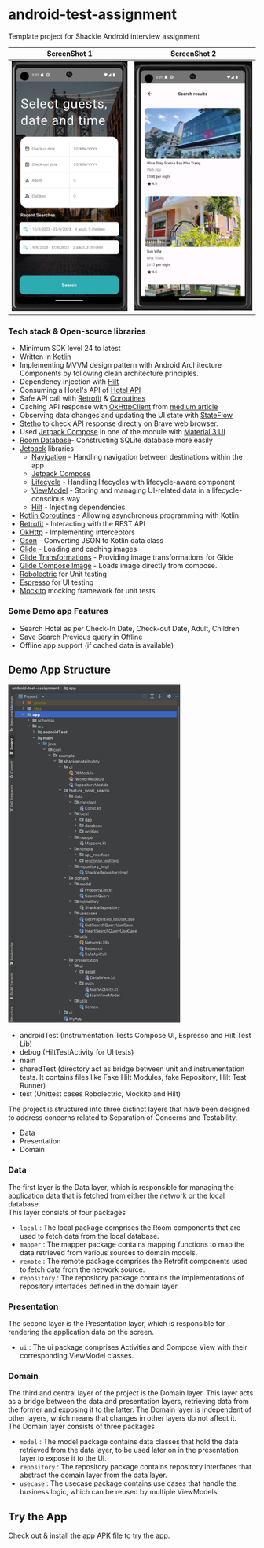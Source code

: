 # android-test-assignment
Template project for Shackle Android interview assignment

ScreenShot 1               |  ScreenShot 2
:-------------------------:|:-------------------------:
![](appImages/1.png)  |  ![](appImages/2.png)

### Tech stack & Open-source libraries
- Minimum SDK level 24 to latest
- Written in [Kotlin](https://kotlinlang.org/)
- Implementing MVVM design pattern with Android Architecture Components by following clean architecture principles.
- Dependency injection with [Hilt](https://developer.android.com/training/dependency-injection/hilt-android)
- Consuming a Hotel's API of [Hotel API](https://www.rapidapi.com/apidojo/api/hotels4)
- Safe API call with [Retrofit](https://github.com/square/retrofit) & [Coroutines](https://kotlinlang.org/docs/coroutines-overview.html)
- Caching API response with [OkHttpClient](https://square.github.io/okhttp/4.x/okhttp/okhttp3/-ok-http-client/) from [medium article](https://medium.com/@bapspatil/caching-with-retrofit-store-responses-offline-71439ed32fda)
- Observing data changes and updating the UI state with [StateFlow](https://kotlinlang.org/api/kotlinx.coroutines/kotlinx-coroutines-core/kotlinx.coroutines.flow/-state-flow/)
- [Stetho](https://github.com/facebook/stetho) to check API response directly on Brave web browser.
- Used [Jetpack Compose](https://developer.android.com/jetpack/compose) in one of the module with [Material 3 UI](https://m3.material.io/develop/android/jetpack-compose)
- [Room Database](https://developer.android.com/training/data-storage/room)- Constructing SQLite database more easily
- [Jetpack](https://developer.android.com/jetpack) libraries
    - [Navigation](https://developer.android.com/guide/navigation) - Handling navigation between destinations within the app
    - [Jetpack Compose](https://developer.android.com/jetpack/compose)
    - [Lifecycle](https://developer.android.com/topic/libraries/architecture/lifecycle) - Handling lifecycles with lifecycle-aware component
    - [ViewModel](https://developer.android.com/topic/libraries/architecture/viewmodel) - Storing and managing UI-related data in a lifecycle-conscious way
    - [Hilt](https://developer.android.com/training/dependency-injection/hilt-android) - Injecting dependencies
- [Kotlin Coroutines](https://kotlinlang.org/docs/coroutines-overview.html) - Allowing asynchronous programming with Kotlin
- [Retrofit](https://github.com/square/retrofit) - Interacting with the REST API
- [OkHttp](https://github.com/square/okhttp) - Implementing interceptors
- [Gson](https://github.com/google/gson) - Converting JSON to Kotlin data class
- [Glide](https://github.com/bumptech/glide) - Loading and caching images
- [Glide Transformations](https://github.com/wasabeef/glide-transformations) - Providing image transformations for Glide
- [Glide Compose Image](https://bumptech.github.io/glide/int/compose.html) - Loads image directly from compose.
- [Robolectric](https://robolectric.org/) for Unit testing
- [Espresso](https://developer.android.com/training/testing/espresso) for UI testing
- [Mockito](https://site.mockito.org/) mocking framework for unit tests

### Some Demo app Features
- Search Hotel as per Check-In Date, Check-out Date, Adult, Children
- Save Search Previous query in Offline
- Offline app support (if cached data is available)

## Demo App Structure
<img src="appImages/app_package_structure.png" width="350"/>

- androidTest (Instrumentation Tests Compose UI, Espresso and Hilt Test Lib)
- debug (HiltTestActivity for UI tests)
- main
- sharedTest (directory act as bridge between unit and instrumentation tests. It contains files like Fake Hilt Modules, fake Repository, Hilt Test Runner)
- test (Unittest cases Robolectric, Mockito and Hilt)

The project is structured into three distinct layers that have been designed to address concerns related to Separation of Concerns and Testability.
- Data
- Presentation
- Domain

### Data
The first layer is the Data layer, which is responsible for managing the application data that is fetched from either the network or the local database.
</br>This layer consists of four packages
- `local` : The local package comprises the Room components that are used to fetch data from the local database.
- `mapper` : The mapper package contains mapping functions to map the data retrieved from various sources to domain models.
- `remote` : The remote package comprises the Retrofit components used to fetch data from the network source.
- `repository` : The repository package contains the implementations of repository interfaces defined in the domain layer.

### Presentation
The second layer is the Presentation layer, which is responsible for rendering the application data on the screen.
</br>
- `ui` : The ui package comprises Activities and Compose View with their corresponding ViewModel classes.

### Domain
The third and central layer of the project is the Domain layer.
This layer acts as a bridge between the data and presentation layers, retrieving data from the former and exposing it to the latter.
The Domain layer is independent of other layers, which means that changes in other layers do not affect it.
</br>The Domain layer consists of three packages
- `model` : The model package contains data classes that hold the data retrieved from the data layer, to be used later on in the presentation layer to expose it to the UI.
- `repository` : The repository package contains repository interfaces that abstract the domain layer from the data layer.
- `usecase` : The usecase package contains use cases that handle the business logic, which can be reused by multiple ViewModels.

## Try the App
Check out & install the app <a href="apk/app-debug.apk">APK file<a/> to try the app.
